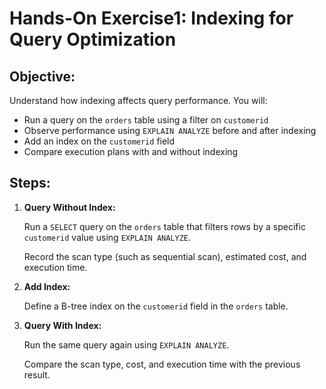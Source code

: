 # Hands-On Exercise1: Indexing for Query Optimization

## Objective:
Understand how indexing affects query performance. You will:
- Run a query on the `orders` table using a filter on `customerid`
- Observe performance using `EXPLAIN ANALYZE` before and after indexing
- Add an index on the `customerid` field
- Compare execution plans with and without indexing



## Steps:

1. **Query Without Index:**

   Run a `SELECT` query on the `orders` table that filters rows by a specific `customerid` value using `EXPLAIN ANALYZE`.

   Record the scan type (such as sequential scan), estimated cost, and execution time.

2. **Add Index:**

   Define a B-tree index on the `customerid` field in the `orders` table.


3. **Query With Index:**

   Run the same query again using `EXPLAIN ANALYZE`.

   Compare the scan type, cost, and execution time with the previous result.


